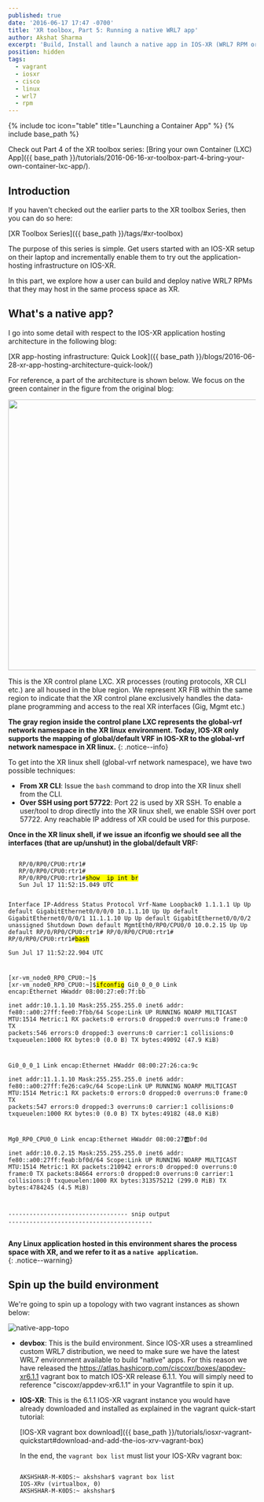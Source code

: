 ```yaml
---
published: true
date: '2016-06-17 17:47 -0700'
title: 'XR toolbox, Part 5: Running a native WRL7 app'
author: Akshat Sharma
excerpt: 'Build, Install and launch a native app in IOS-XR (WRL7 RPM or binary)'
position: hidden
tags:
  - vagrant
  - iosxr
  - cisco
  - linux
  - wrl7
  - rpm
---
```


{% include toc icon="table" title="Launching a Container App" %}
{% include base_path %}
  
Check out Part 4 of the XR toolbox series: [Bring your own Container (LXC) App]({{ base_path }}/tutorials/2016-06-16-xr-toolbox-part-4-bring-your-own-container-lxc-app/).

## Introduction

If you haven't checked out the earlier parts to the XR toolbox Series, then you can do so here:  

>
[XR Toolbox Series]({{ base_path }}/tags/#xr-toolbox)

  
The purpose of this series is simple. Get users started with an IOS-XR setup on their laptop and incrementally enable them to try out the application-hosting infrastructure on IOS-XR.

In this part, we explore how a user can build and deploy native WRL7 RPMs that they may host in the same process space as XR.  


## What's a native app?  

I go into some detail with respect to the IOS-XR application hosting architecture in the following blog:
  
>
[XR app-hosting infrastructure: Quick Look]({{ base_path }}/blogs/2016-06-28-xr-app-hosting-architecture-quick-look/)  
  
  
For reference, a part of the architecture is shown below. We focus on the green container in the figure from the original blog:  

<a href="https://xrdocs.github.io/xrdocs-images/assets/images/xr-control-plane-lxc.png"><img src="https://xrdocs.github.io/xrdocs-images/assets/images/xr-control-plane-lxc.png" width="550" height="550" class="align-center" /></a>  
  
This is the XR control plane LXC. XR processes (routing protocols, XR CLI etc.) are all housed in the blue region. We represent XR FIB within the same region to indicate that the XR control plane exclusively handles the data-plane programming and access to the real XR interfaces (Gig, Mgmt etc.)   


**The gray region inside the control plane LXC represents the global-vrf network namespace in the XR linux environment. Today, IOS-XR only supports the mapping of global/default VRF in IOS-XR to the global-vrf network namespace in XR linux.**
{: .notice--info}  

>
To get into the XR linux shell (global-vrf network namespace), we have two possible techniques:  
>
*  **From XR CLI**:  Issue the `bash` command to drop into the XR linux shell from the CLI.
*  **Over SSH using port 57722**:  Port 22 is used by XR SSH. To enable a user/tool to drop directly into the XR linux shell, we enable SSH over port 57722. Any reachable IP address of XR could be used for this purpose.


**Once in the XR linux shell, if we issue an ifconfig we should see all the interfaces (that are up/unshut) in the global/default VRF:**  
   
<div class="highlighter-rouge">
<pre class="highlight">
<code>
   RP/0/RP0/CPU0:rtr1#
   RP/0/RP0/CPU0:rtr1#
   RP/0/RP0/CPU0:rtr1#<mark>show  ip int br</mark>
   Sun Jul 17 11:52:15.049 UTC
   
   Interface                      IP-Address      Status          Protocol Vrf-Name
   Loopback0                      1.1.1.1         Up              Up       default 
   GigabitEthernet0/0/0/0         10.1.1.10       Up              Up       default 
   GigabitEthernet0/0/0/1         11.1.1.10       Up              Up       default 
   GigabitEthernet0/0/0/2         unassigned      Shutdown        Down     default
   MgmtEth0/RP0/CPU0/0            10.0.2.15       Up              Up       default 
   RP/0/RP0/CPU0:rtr1#
   RP/0/RP0/CPU0:rtr1#
   RP/0/RP0/CPU0:rtr1#<mark>bash</mark>    
   Sun Jul 17 11:52:22.904 UTC

   [xr-vm_node0_RP0_CPU0:~]$
   [xr-vm_node0_RP0_CPU0:~]$<mark>ifconfig</mark>
   Gi0_0_0_0 Link encap:Ethernet  HWaddr 08:00:27:e0:7f:bb  
             inet addr:10.1.1.10  Mask:255.255.255.0
             inet6 addr: fe80::a00:27ff:fee0:7fbb/64 Scope:Link
             UP RUNNING NOARP MULTICAST  MTU:1514  Metric:1
             RX packets:0 errors:0 dropped:0 overruns:0 frame:0
             TX packets:546 errors:0 dropped:3 overruns:0 carrier:1
             collisions:0 txqueuelen:1000 
             RX bytes:0 (0.0 B)  TX bytes:49092 (47.9 KiB)

   Gi0_0_0_1 Link encap:Ethernet  HWaddr 08:00:27:26:ca:9c  
             inet addr:11.1.1.10  Mask:255.255.255.0
             inet6 addr: fe80::a00:27ff:fe26:ca9c/64 Scope:Link
             UP RUNNING NOARP MULTICAST  MTU:1514  Metric:1
             RX packets:0 errors:0 dropped:0 overruns:0 frame:0
             TX packets:547 errors:0 dropped:3 overruns:0 carrier:1
             collisions:0 txqueuelen:1000 
             RX bytes:0 (0.0 B)  TX bytes:49182 (48.0 KiB)

   Mg0_RP0_CPU0_0 Link encap:Ethernet  HWaddr 08:00:27:ab:bf:0d  
             inet addr:10.0.2.15  Mask:255.255.255.0
             inet6 addr: fe80::a00:27ff:feab:bf0d/64 Scope:Link
             UP RUNNING NOARP MULTICAST  MTU:1514  Metric:1
             RX packets:210942 errors:0 dropped:0 overruns:0 frame:0
             TX packets:84664 errors:0 dropped:0 overruns:0 carrier:1
             collisions:0 txqueuelen:1000 
             RX bytes:313575212 (299.0 MiB)  TX bytes:4784245 (4.5 MiB)

   ---------------------------------- snip output -----------------------------------------
</code>
</pre>
</div> 
   
  
**Any Linux application hosted in this environment shares the process space with XR, and we refer to it as a `native application`.**  
{: .notice--warning} 

## Spin up the build environment

We're going to spin up a topology with two vagrant instances as shown below:  

![native-app-topo](https://xrdocs.github.io/xrdocs-images/assets/tutorial-images/native-app-topo.png)  

*  **devbox**: This is the build environment. Since IOS-XR uses a streamlined custom WRL7 distribution, we need to make sure we have the latest WRL7 environment available to build "native" apps. For this reason we have released the https://atlas.hashicorp.com/ciscoxr/boxes/appdev-xr6.1.1 vagrant box to match IOS-XR release 6.1.1.  You will simply need to reference "ciscoxr/appdev-xr6.1.1" in your Vagrantfile to spin it up.  
  
*  **IOS-XR**: This is the 6.1.1 IOS-XR vagrant instance you would have already downloaded and installed as explained in the vagrant quick-start tutorial:    

   >
   [IOS-XR vagrant box download]({{ base_path }}/tutorials/iosxr-vagrant-quickstart#download-and-add-the-ios-xrv-vagrant-box)  
 
   In the end, the `vagrant box list` must list your IOS-XRv vagrant box:  
   
   ```shell

   AKSHSHAR-M-K0DS:~ akshshar$ vagrant box list
   IOS-XRv (virtualbox, 0)
   AKSHSHAR-M-K0DS:~ akshshar$ 

   ```

